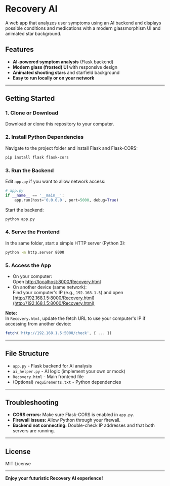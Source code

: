 # Recovery AI

A web app that analyzes user symptoms using an AI backend and displays possible conditions and medications with a modern glassmorphism UI and animated star background.

## Features

- **AI-powered symptom analysis** (Flask backend)
- **Modern glass (frosted) UI** with responsive design
- **Animated shooting stars** and starfield background
- **Easy to run locally or on your network**

---

## Getting Started

### 1. Clone or Download

Download or clone this repository to your computer.

### 2. Install Python Dependencies

Navigate to the project folder and install Flask and Flask-CORS:

```bash
pip install flask flask-cors
```

### 3. Run the Backend

Edit `app.py` if you want to allow network access:

```python
# app.py
if __name__ == '__main__':
    app.run(host='0.0.0.0', port=5000, debug=True)
```

Start the backend:

```bash
python app.py
```

### 4. Serve the Frontend

In the same folder, start a simple HTTP server (Python 3):

```bash
python -m http.server 8000
```

### 5. Access the App

- On your computer:  
  Open [http://localhost:8000/Recovery.html](http://localhost:8000/Recovery.html)
- On another device (same network):  
  Find your computer's IP (e.g., `192.168.1.5`) and open  
  [http://192.168.1.5:8000/Recovery.html](http://192.168.1.5:8000/Recovery.html)

**Note:**  
In `Recovery.html`, update the fetch URL to use your computer's IP if accessing from another device:

```js
fetch('http://192.168.1.5:5000/check', { ... })
```

---

## File Structure

- `app.py` - Flask backend for AI analysis
- `ai_helper.py` - AI logic (implement your own or mock)
- `Recovery.html` - Main frontend file
- (Optional) `requirements.txt` - Python dependencies

---

## Troubleshooting

- **CORS errors:** Make sure Flask-CORS is enabled in `app.py`.
- **Firewall issues:** Allow Python through your firewall.
- **Backend not connecting:** Double-check IP addresses and that both servers are running.

---

## License

MIT License

---

**Enjoy your futuristic Recovery AI experience!**

